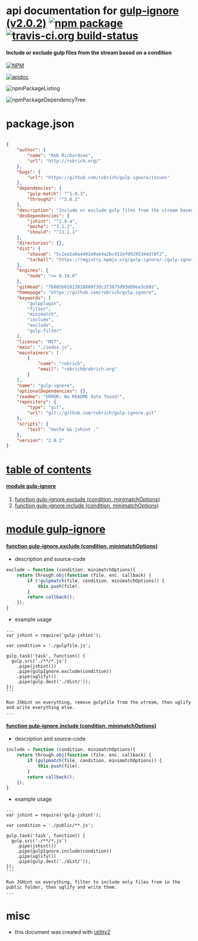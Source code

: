 # api documentation for  [gulp-ignore (v2.0.2)](https://github.com/robrich/gulp-ignore)  [![npm package](https://img.shields.io/npm/v/npmdoc-gulp-ignore.svg?style=flat-square)](https://www.npmjs.org/package/npmdoc-gulp-ignore) [![travis-ci.org build-status](https://api.travis-ci.org/npmdoc/node-npmdoc-gulp-ignore.svg)](https://travis-ci.org/npmdoc/node-npmdoc-gulp-ignore)
#### Include or exclude gulp files from the stream based on a condition

[![NPM](https://nodei.co/npm/gulp-ignore.png?downloads=true)](https://www.npmjs.com/package/gulp-ignore)

[![apidoc](https://npmdoc.github.io/node-npmdoc-gulp-ignore/build/screenCapture.buildNpmdoc.browser._2Fhome_2Ftravis_2Fbuild_2Fnpmdoc_2Fnode-npmdoc-gulp-ignore_2Ftmp_2Fbuild_2Fapidoc.html.png)](https://npmdoc.github.io/node-npmdoc-gulp-ignore/build..beta..travis-ci.org/apidoc.html)

![npmPackageListing](https://npmdoc.github.io/node-npmdoc-gulp-ignore/build/screenCapture.npmPackageListing.svg)

![npmPackageDependencyTree](https://npmdoc.github.io/node-npmdoc-gulp-ignore/build/screenCapture.npmPackageDependencyTree.svg)



# package.json

```json

{
    "author": {
        "name": "Rob Richardson",
        "url": "http://robrich.org/"
    },
    "bugs": {
        "url": "https://github.com/robrich/gulp-ignore/issues"
    },
    "dependencies": {
        "gulp-match": "^1.0.3",
        "through2": "^2.0.1"
    },
    "description": "Include or exclude gulp files from the stream based on a condition",
    "devDependencies": {
        "jshint": "^2.9.4",
        "mocha": "^3.1.2",
        "should": "^11.1.1"
    },
    "directories": {},
    "dist": {
        "shasum": "5c2ea2a0a4402e0ab4a2bcd12efd9295344d78f2",
        "tarball": "https://registry.npmjs.org/gulp-ignore/-/gulp-ignore-2.0.2.tgz"
    },
    "engines": {
        "node": ">= 0.10.0"
    },
    "gitHead": "7b085b61823820809f3dc2f3875d93d89ea3cb92",
    "homepage": "https://github.com/robrich/gulp-ignore",
    "keywords": [
        "gulpplugin",
        "filter",
        "minimatch",
        "include",
        "exclude",
        "gulp-filter"
    ],
    "license": "MIT",
    "main": "./index.js",
    "maintainers": [
        {
            "name": "robrich",
            "email": "robrich@robrich.org"
        }
    ],
    "name": "gulp-ignore",
    "optionalDependencies": {},
    "readme": "ERROR: No README data found!",
    "repository": {
        "type": "git",
        "url": "git://github.com/robrich/gulp-ignore.git"
    },
    "scripts": {
        "test": "mocha && jshint ."
    },
    "version": "2.0.2"
}
```



# <a name="apidoc.tableOfContents"></a>[table of contents](#apidoc.tableOfContents)

#### [module gulp-ignore](#apidoc.module.gulp-ignore)
1.  [function <span class="apidocSignatureSpan">gulp-ignore.</span>exclude (condition, minimatchOptions)](#apidoc.element.gulp-ignore.exclude)
1.  [function <span class="apidocSignatureSpan">gulp-ignore.</span>include (condition, minimatchOptions)](#apidoc.element.gulp-ignore.include)



# <a name="apidoc.module.gulp-ignore"></a>[module gulp-ignore](#apidoc.module.gulp-ignore)

#### <a name="apidoc.element.gulp-ignore.exclude"></a>[function <span class="apidocSignatureSpan">gulp-ignore.</span>exclude (condition, minimatchOptions)](#apidoc.element.gulp-ignore.exclude)
- description and source-code
```javascript
exclude = function (condition, minimatchOptions){
	return through.obj(function (file, enc, callback) {
		if (!gulpmatch(file, condition, minimatchOptions)) {
			this.push(file);
		}
		return callback();
	});
}
```
- example usage
```shell
...
var jshint = require('gulp-jshint');

var condition = './gulpfile.js';

gulp.task('task', function() {
  gulp.src('./**/*.js')
    .pipe(jshint())
    .pipe(gulpIgnore.exclude(condition))
    .pipe(uglify())
    .pipe(gulp.dest('./dist/'));
});
'''

Run JSHint on everything, remove gulpfile from the stream, then uglify and write everything else.
...
```

#### <a name="apidoc.element.gulp-ignore.include"></a>[function <span class="apidocSignatureSpan">gulp-ignore.</span>include (condition, minimatchOptions)](#apidoc.element.gulp-ignore.include)
- description and source-code
```javascript
include = function (condition, minimatchOptions){
	return through.obj(function (file, enc, callback) {
		if (gulpmatch(file, condition, minimatchOptions)) {
			this.push(file);
		}
		return callback();
	});
}
```
- example usage
```shell
...
var jshint = require('gulp-jshint');

var condition = './public/**.js';

gulp.task('task', function() {
  gulp.src('./**/*.js')
    .pipe(jshint())
    .pipe(gulpIgnore.include(condition))
    .pipe(uglify())
    .pipe(gulp.dest('./dist/'));
});
'''

Run JSHint on everything, filter to include only files from in the public folder, then uglify and write them.
...
```



# misc
- this document was created with [utility2](https://github.com/kaizhu256/node-utility2)
